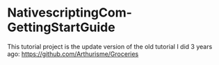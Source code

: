 # NativescriptingCom-GettingStartGuide

This tutorial project is the update version of the old tutorial I did 3 years ago:
https://github.com/Arthurisme/Groceries
